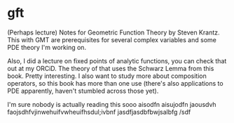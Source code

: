 # gft
 (Perhaps lecture) Notes for Geometric Function Theory by Steven Krantz. This with GMT are prerequisites for several complex variables and some PDE theory I'm working on. 

 Also, I did a lecture on fixed points of analytic functions, you can check that out at my ORCiD. The theory of that uses the Schwarz Lemma from this book. Pretty interesting. I also want to study more about composition operators, so this book has more than one use (there's also applications to PDE apparently, haven't stumbled across those yet). 

 I'm sure nobody is actually reading this sooo aisodfn aisujodfn jaousdvh faojsdhfvjinwehuifvwheuifhsdul;ivbnf jasdfjasdbfbwjsalbfg /sdf

  
